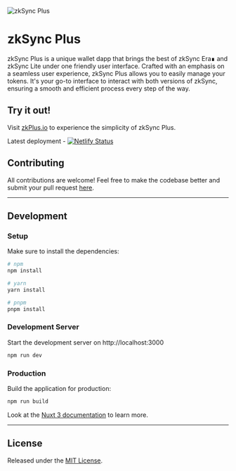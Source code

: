 ![zkSync Plus](https://zkplus.io/preview.jpg)

# zkSync Plus
zkSync Plus is a unique wallet dapp that brings the best of zkSync Era∎ and zkSync Lite under one friendly user interface. Crafted with an emphasis on a seamless user experience, zkSync Plus allows you to easily manage your tokens. It's your go-to interface to interact with both versions of zkSync, ensuring a smooth and efficient process every step of the way.

## Try it out!

Visit [zkPlus.io](https://zkplus.io/) to experience the simplicity of zkSync Plus.

Latest deployment - [![Netlify Status](https://api.netlify.com/api/v1/badges/999d85e2-8744-4b3f-b18e-21f37fca0381/deploy-status)](https://app.netlify.com/sites/zkplus/deploys)

## Contributing
All contributions are welcome! Feel free to make the codebase better and submit your pull request [here](https://github.com/JackHamer09/zksync-plus/pulls).

---
## Development
### Setup

Make sure to install the dependencies:

```bash
# npm
npm install

# yarn
yarn install

# pnpm
pnpm install
```

### Development Server

Start the development server on http://localhost:3000

```bash
npm run dev
```

### Production

Build the application for production:

```bash
npm run build
```

Look at the [Nuxt 3 documentation](https://nuxt.com/docs/getting-started/introduction) to learn more.

---

## License
Released under the [MIT License](https://github.com/JackHamer09/zksync-plus/blob/main/LICENSE).
